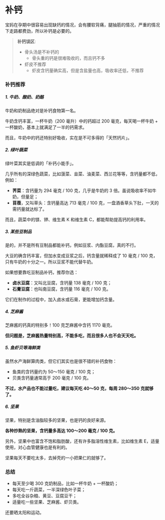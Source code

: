 # 补钙
宝妈在孕期中很容易出现缺钙的情况，会有腰软背痛，腿抽筋的情况，严重的情况下走路都费劲，所以补钙是必要的。

> **补钙误区**:  
> - 骨头汤是不补钙的
>   - 骨头重的钙是很难吸收的，而且钙不多
> - 虾皮不推荐
>   - 虾皮含钙量确实高，但是含盐量也高，吸收率还低，不推荐

### 补钙推荐
##### 1. 牛奶、酸奶、奶酪
牛奶和奶制品绝对是补钙食物第一名。

牛奶含钙丰富，一杯牛奶（200 毫升）中的钙超过 200 毫克，每天喝一杯牛奶 + 一杯酸奶，基本上就满足了一半的钙需求。

而且，牛奶中的钙还特别好吸收，实在是不可多得的「天然钙片」。

##### 2. 绿叶蔬菜
绿叶菜其实是低调的「补钙小能手」。  

几乎所有的深绿色蔬菜，比如菠菜、韭菜、油麦菜、西兰花等等，含钙量都不低，例如：

- **荠菜**：含钙量为 294 毫克 / 100 克，几乎是牛奶的 3 倍。虽说吸收率不如牛奶，但量足；
- **苜蓿**，又叫草头：含钙量高达 713 毫克 / 100 克，一盘酒香草头下肚，一天的需钙量就达标了。

而且，蔬菜中的镁、钾、维生素 K 和维生素 C，都能帮助提高钙的利用率。

##### 3. 某些豆制品
是的，并不是所有豆制品都能补钙，例如豆浆、内酯豆腐，真的不行。

大豆的确含钙丰富，但加水变成豆浆之后，钙含量就稀释成了 10 毫克 / 100 克，只有牛奶的十分之一。所以豆浆不能代替牛奶。

如果想要靠吃豆制品补钙，推荐你选：

- **卤水豆腐**：又叫北豆腐，含钙量 138 毫克 / 100 克；
- **石膏豆腐**：也叫南豆腐，含钙量 116 毫克 / 100 克。

它们在制作的过程中，加入卤水或石膏，更能增加钙含量。

##### 4. 芝麻酱
芝麻酱的钙真的特别多！100 克芝麻酱中含钙 1170 毫克。

**但问题是，芝麻酱热量特别高，不能多吃，而且很多人也不会天天吃。**
##### 5. 鱼虾贝等海鲜类
虽然水产海鲜算肉类，但它们其实也是很不错的补钙食物：  

- 鱼类的含钙量约为 50～150 毫克 / 100 克；  
- 贝类含钙量通常高于 200 毫克 / 100 克。

**不过，水产品也不能过量吃，建议每天吃 40～50 克，每周 280～350 克就够了。**

##### 6. 坚果
坚果，特别是含油脂较多的坚果，也是钙的良好来源。

**各种炒熟的坚果，含钙量多高达 100～200 毫克 / 100 克。**

另外，坚果中也富含不饱和脂肪酸，还有许多脂溶性维生素，比如维生素 E，适量使用，对心血管健康也是有利的。

坚果每天不要吃太多，去掉壳的一小把果仁的就够了。

### 总结
- 每天至少喝 300 克奶制品，比如一杯牛奶 + 一杯酸奶；
- 每天吃一斤蔬菜，一半深绿色叶子菜； 
- 多吃全谷杂粮、黄豆、豆腐豆干；
- 适量吃一些坚果、芝麻酱、虾贝类。

还要晒太阳和运动。